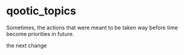 # qootic_topics

Sometimes, the actions that were meant to be taken way before time become priorities in future.

the next change 
